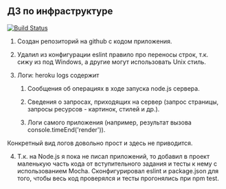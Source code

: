﻿## ДЗ по инфраструктуре

[![Build Status](https://travis-ci.org/maksimn/shri2016-infrastructure.svg?branch=master)](https://travis-ci.org/maksimn/shri2016-infrastructure)

1) Создан репозиторий на github с кодом приложения.

2) Удалил из конфигурации eslint правило про переносы строк, т.к. сижу из под Windows, а другие могут использовать Unix стиль.

3) Логи: heroku logs содержит
    
	1. Сообщения об операциях в ходе запуска node.js сервера.
	
	2. Сведения о запросах, приходящих на сервер (запрос страницы, запросы ресурсов - картинок, стилей и др.).
	
	3. Логи самого приложения (например, результат вызова console.timeEnd('render')).

Конкретный вид логов довольно прост и здесь не приводится.
	
4) Т.к. на Node.js я пока не писал приложений, то добавил в проект маленькую часть кода от вступительного задания и тесты к нему с использованием Mocha. Сконфигурировал eslint и package.json для того, чтобы весь код проверялся и тесты прогонялись при npm test.
